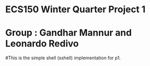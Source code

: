 # ECS150 Winter Quarter Project 1
# Group : Gandhar Mannur and Leonardo Redivo

#This is the simple shell (sshell) implementation for p1.
